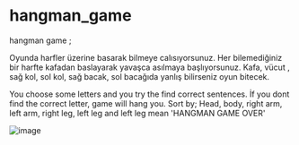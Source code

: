 # hangman_game
hangman game ;


Oyunda harfler üzerine basarak bilmeye calısıyorsunuz. Her bilemediğiniz bir harfte kafadan baslayarak yavaşca asılmaya başlıyorsunuz. Kafa, vücut , sağ kol, sol kol, sağ bacak, sol bacağıda yanlış bilirseniz oyun bitecek.

You choose some letters and you try the find correct sentences. İf you dont find the correct letter, game will hang you. Sort by; Head, body, right arm, left arm, right leg, left leg and left leg mean 'HANGMAN GAME OVER'

![image](https://user-images.githubusercontent.com/45763003/100869728-7eb9ed00-34ae-11eb-95c3-6a671df87db2.png)

